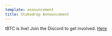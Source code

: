 ```yaml
---
template: announcement
title: Stakedrop Announcement
---
```

tBTC is live! Join the Discord to get involved. [Here](https://chat.tbtc.network/)
